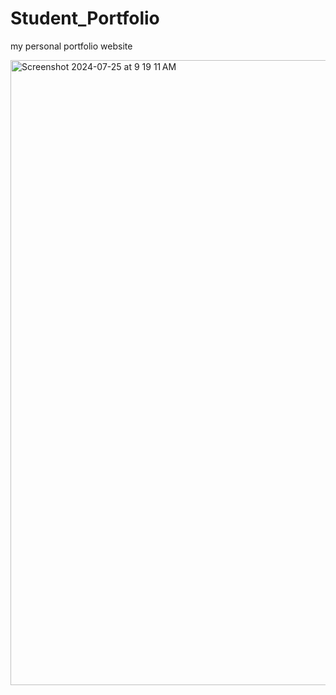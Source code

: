 


# Student_Portfolio
my personal portfolio website


<img width="1000" alt="Screenshot 2024-07-25 at 9 19 11 AM" src="https://github.com/user-attachments/assets/35ed5ab5-435e-483f-bf7f-27c9452991b4">
